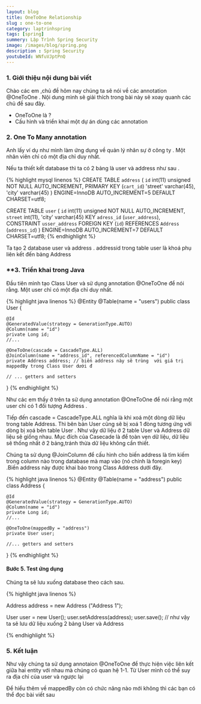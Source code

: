 ```yaml
---
layout: blog
title: OneToOne Relationship
slug : one-to-one
category: laptrinhspring
tags: [spring]
summery: Lập Trình Spring Security
image: /images/blog/spring.png
description : Spring Security
youtubeId: WNfuVJptPnQ
---
```


### **1. Giới thiệu nội dung bài viết**

Chào các em ,chủ đề hôm nay chúng ta sẽ nói về các annotation @OneToOne  .
Nội dung mình sẽ giải thích trong bài này sẽ xoay quanh các chủ đề sau đây.

- OneToOne là   ?
- Cấu hình và triển khai một dự án dùng các annotation


### **2. One To Many annotation**

Anh lấy ví dụ như mình làm ứng dụng về quản lý nhân sự ở công ty . Một nhân viên chỉ có một địa chỉ duy nhất.

Nếu ta thiết kết database thì ta có 2 bảng là user  và address như sau .

{% highlight mysql  linenos %}
CREATE TABLE `address` (
  `id` int(11) unsigned NOT NULL AUTO_INCREMENT,
  PRIMARY KEY (`cart_id`)
  'street' varchar(45),
  'city' varchar(45)
) ENGINE=InnoDB AUTO_INCREMENT=5 DEFAULT CHARSET=utf8;

CREATE TABLE `user` (
  `id` int(11) unsigned NOT NULL AUTO_INCREMENT,
  `street` int(11),
  'city' varchar(45)
  KEY `adress_id` (`user_address`),
  CONSTRAINT `usser_address` FOREIGN KEY (`id`) REFERENCES `Address` (`address_id`)
) ENGINE=InnoDB AUTO_INCREMENT=7 DEFAULT CHARSET=utf8;
{% endhighlight %}

Ta tạo 2 database user và address . addressid trong table user là khoá phụ liên kết đến bảng Address


### **3. Triển khai trong Java

Đầu tiên mình tạo Class User và sử dụng annotation @OneToOne để nói rằng. Một user chỉ có một địa chỉ duy nhất.  

{% highlight java   linenos %}
@Entity
@Table(name = "users")
public class User {

    @Id
    @GeneratedValue(strategy = GenerationType.AUTO)
    @Column(name = "id")
    private Long id;
    //...

    @OneToOne(cascade = CascadeType.ALL)
    @JoinColumn(name = "address_id", referencedColumnName = "id")
    private Address address; // biến address này sẽ trùng  với giá trị  mappedBy trong Class User dưới đ

    // ... getters and setters
}
{% endhighlight %}

Như các em thấy ở trên ta sử dụng annotation @OneToOne để nói rằng một user chỉ có 1 đối tượng Address .

Tiếp đến cascade = CascadeType.ALL nghĩa là khi xoá một dòng dữ liệu trong table Address. Thì bên bản User cũng sẽ bị xoá 1 đòng tương ứng với dòng bị xoá bên table User . Như vậy dữ liệu ở 2 table User và Address dữ liệu sẽ giống nhau. Mục đích của Casecade là để toàn vẹn dữ liệu, dữ liệu sẽ thống nhất ở 2 bảng,tránh thừa dữ liệu không cần thiết.

Chúng ta sử dụng @JoinColumn để cấu hình cho biến address là tìm kiếm trong column nào trong database mà map vào (nó chính là foregin key)
.Biến address này được khai báo trong Class Address dưới đây.

{% highlight java   linenos %}
@Entity
@Table(name = "address")
public class Address {

    @Id
    @GeneratedValue(strategy = GenerationType.AUTO)
    @Column(name = "id")
    private Long id;
    //...

    @OneToOne(mappedBy = "address")
    private User user;

    //... getters and setters
}
{% endhighlight %}

#### Bước 5. Test ứng dụng

Chúng ta sẽ lưu xuống database theo cách sau.


{% highlight java   linenos %}

 Address address = new Address ("Address 1");

 User user  = new User();
 user.setAddress(address);
 user.save(); // như vậy ta sẽ lưu dữ liệu xuống 2 bảng User và Address  


{% endhighlight %}

### **5. Kết luận**

Như vậy chúng ta sử dụng annotaion @OneToOne để thực hiện việc liên kết giữa hai entity với nhau mà chúng có quan hệ 1-1. Từ User mình có thể
suy ra địa chỉ của user và ngược lại

Để hiểu thêm về mappedBy còn có chức năng nào mới không thì các bạn có thể đọc bài viết sau
